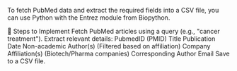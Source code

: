To fetch PubMed data and extract the required fields into a CSV file, you can use Python with the Entrez module from Biopython.

📌 Steps to Implement
Fetch PubMed articles using a query (e.g., "cancer treatment").
Extract relevant details:
PubmedID (PMID)
Title
Publication Date
Non-academic Author(s) (Filtered based on affiliation)
Company Affiliation(s) (Biotech/Pharma companies)
Corresponding Author Email
Save to a CSV file.

